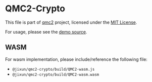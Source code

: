 # QMC2-Crypto

This file is part of [qmc2][qmc2] project, licensed under the
[MIT License][license].

For usage, please see the [demo source][demo_src].

## WASM

For wasm implementation, please include/reference the following file:

- `@jixun/qmc2-crypto/build/QMC2-wasm.js`
- `@jixun/qmc2-crypto/build/QMC2-wasm.wasm`

[qmc2]: https://github.com/jixunmoe/qmc2/
[license]: https://github.com/jixunmoe/qmc2/blob/main/LICENSE
[demo_src]: https://jixunmoe.github.io/qmc2/source.html

